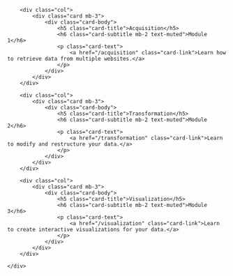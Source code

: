<div class="container p-0" markdown="0">
	<div class="row">

		<div class="col">
			<div class="card mb-3">
				<div class="card-body">
					<h5 class="card-title">Acquisition</h5>
					<h6 class="card-subtitle mb-2 text-muted">Module 1</h6>
					<p class="card-text">
						<a href="/acquisition" class="card-link">Learn how to retrieve data from multiple websites.</a>
					</p>
				</div>
			</div>
		</div>

		<div class="col">
			<div class="card mb-3">
				<div class="card-body">
					<h5 class="card-title">Transformation</h5>
					<h6 class="card-subtitle mb-2 text-muted">Module 2</h6>
					<p class="card-text">
						<a href="/transformation" class="card-link">Learn to modify and restructure your data.</a>
					</p>
				</div>
			</div>
		</div>

		<div class="col">
			<div class="card mb-3">
				<div class="card-body">
					<h5 class="card-title">Visualization</h5>
					<h6 class="card-subtitle mb-2 text-muted">Module 3</h6>
					<p class="card-text">
						<a href="/visualization" class="card-link">Learn to create interactive visualizations for your data.</a>
					</p>
				</div>
			</div>
		</div>

	</div>
</div>
